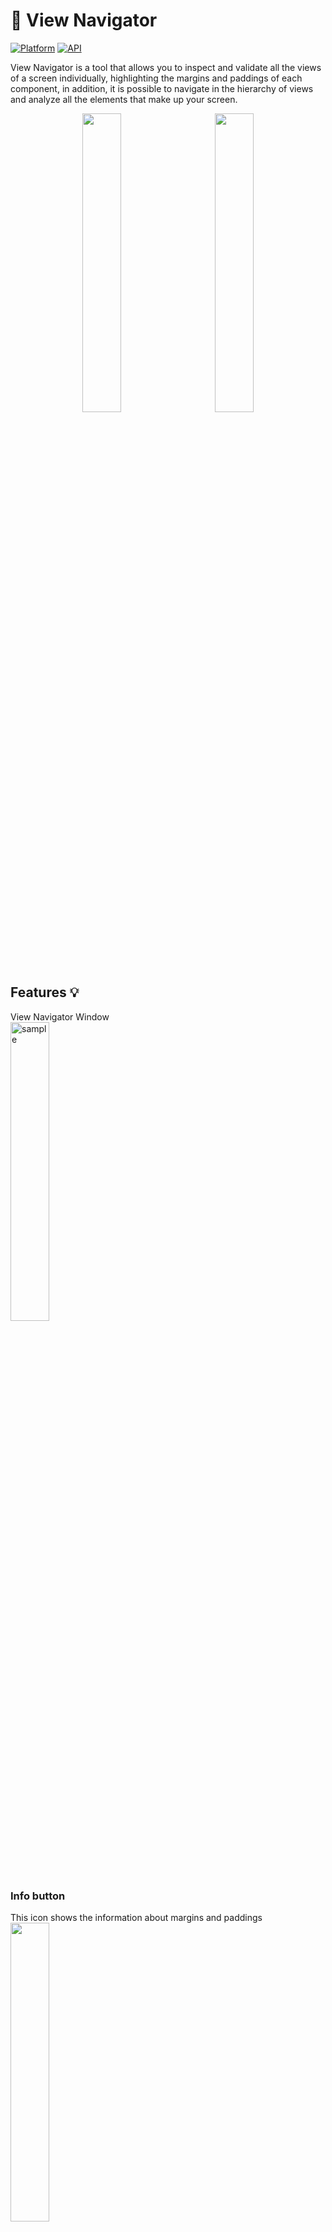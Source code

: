 # 🎇 View Navigator
[![Platform](https://img.shields.io/badge/platform-android-green.svg)](http://developer.android.com/index.html)
[![API](https://img.shields.io/badge/API-21%2B-brightgreen.svg?style=flat)](https://android-arsenal.com/api?level=21)

View Navigator is a tool that allows you to inspect and validate all the views of a screen individually, highlighting the margins and paddings of each component, in addition, it is possible to navigate in the hierarchy of views and analyze all the elements that make up your screen.

<p align="center">
  <img src="https://user-images.githubusercontent.com/75705626/196259820-8bdb8c12-a9dd-4f02-bfee-b6607df3df80.gif" width="35%">
&nbsp; &nbsp; &nbsp; &nbsp;
  <img src="https://user-images.githubusercontent.com/75705626/196262149-14687804-9402-4425-b8bc-3aa223ab19ce.gif" width="35%">
</p>

## Features :bulb:
View Navigator Window<br>
<img src="https://user-images.githubusercontent.com/75705626/196679085-a6209d07-bb1f-4df4-993a-ee949441c8fe.png" alt="sample" title="sample" width="35%" />

### Info button
This icon shows the information about margins and paddings<br>
<img src="https://user-images.githubusercontent.com/75705626/196683879-a5775de1-3dc6-4d83-9e2c-0a7bf6293c1e.png"  width="35%" />

### Metrics button
This icon shows the information about margins and paddings with their values<br>
<img src="https://user-images.githubusercontent.com/75705626/196684700-5d19ec46-99df-43f9-8c5a-663fbed4789b.png"  width="35%" />

### Expand/Collapse button
This icon expand/collapse the items<br>
<img src="https://user-images.githubusercontent.com/75705626/196685408-c944ddbd-e9aa-42f5-9a5f-e824988beac6.png"  width="35%" />

### Close button
This icon close the window<br>
<img src="https://user-images.githubusercontent.com/75705626/196685700-18d9424d-1a45-47db-ba29-f7b76b63f9c4.png"  width="35%" />

### Items section
This section is a list with all the child views<br>
<img src="https://user-images.githubusercontent.com/75705626/196687042-ff96dc49-1773-4997-a5b1-b04de7d566f3.png" width="35%" />
<br>
  - <img src="https://user-images.githubusercontent.com/75705626/196688376-014bac12-d7df-4d4c-af21-5f1a9795c8f5.png" width="20px" /> Prev button: This button indicates that we want to analyze the views of the parent, we will go back one level in the hierarchy;
  - <img src="https://user-images.githubusercontent.com/75705626/196689016-d46ef00e-6ac7-4818-867c-523e85f11366.png" width="20px" /> Next button: This button indicates that we want to analyze the views of this ```ViewGroup```, we are going to advance one level in the hierarchy;
  - <img src="https://user-images.githubusercontent.com/75705626/196689170-031770c4-dded-4bd5-abcf-6de84b08ce4f.png" width="20px" /> Invisible icon: This icon indicates that the view is currently invisible.

OBS: All this views are clickable, once clicked, the view will be highlighted:<br>
<img src="https://user-images.githubusercontent.com/75705626/196689680-8a37c3c9-d1d7-41b3-9c6e-5fafa54ef912.png" />

## Setup :wrench:
[![](https://jitpack.io/v/MarceloAlban/ViewNavigator.svg)](https://jitpack.io/#MarceloAlban/ViewNavigator)

To use the View Navigator, add the Jitpack repository to your root ```build.gradle```:

```groovy
allprojects {
    repositories {
        maven { url 'https://jitpack.io' }
    }
}
```
Add the dependency:
```groovy
implementation 'com.github.MarceloAlban:ViewNavigator:{last_version}'
```
## How it works? :confused:
View Navigator shows all components of a base root layout visually, all elements are clickable and when clicked they are highlighted with margins and paddings.

We can use the View Navigator in two ways:

### For the entire application

In this case, the View Navigator will appear for all activities and fragments automatically, to do this, you must register the View Navigator in the ```Application``` class through the ```ViewNavigatorRegister``` class:

```kotlin
class MyApplication : Application() {
    override fun onCreate() {
        super.onCreate()

        ViewNavigatorRegister().register(this)
    }
}
```
Registering in the ```Application```, the View Navigator will be always visible in the screen and will refresh the views when you navigate to another Activity or Fragment.

### For a single Activity or Fragment

In this case, the view navigator must be called manually, we can do this through the ```ViewNavigatorWindow``` class:

```kotlin
ViewNavigatorWindow(rootView).show()
```

#### Example
I want to inspect a specific layout in my xml

**XML**
```xml
...
<androidx.appcompat.widget.LinearLayoutCompat
    android:id="@+id/rootLayout">

    <com.google.android.material.textview.MaterialTextView/>
  
    <com.google.android.material.textview.MaterialTextView/>
  
</androidx.appcompat.widget.LinearLayoutCompat>
...
```

**CODE**
```kotlin
// With ViewBinding
ViewNavigatorWindow(binding.rootLayout).show()
// Without ViewBinding
ViewNavigatorWindow(findViewById(R.id.rootLayout)).show()
```

## Thanks :wink:
Thanks for using, I hope it helps your project!
